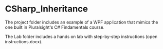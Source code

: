 CSharp_Inheritance
==================

The project folder includes an example of a WPF application that mimics the one built in Pluralsight's C# Findamentals course. 

The Lab folder includes a hands on lab with step-by-step instructions (open instructions.docx). 
